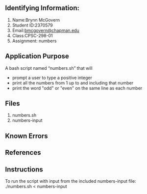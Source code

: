 ## Identifying Information: 
1. Name:Brynn McGovern 
2. Student ID:2370579
3. Email:bmcgovern@chapman.edu
4. Class:CPSC-298-01
5. Assignment: numbers 

## Application Purpose
A bash script named “numbers.sh” that will 
- prompt a user to type a positive integer 
- print all the numbers from 1 up to and including that number 
- print the word "odd" or "even" on the same line as each number

## Files 
1. numbers.sh
2. numbers-input

## Known Errors 

## References

## Instructions
To run the script with input from the included numbers-input file:
./numbers.sh < numbers-input

